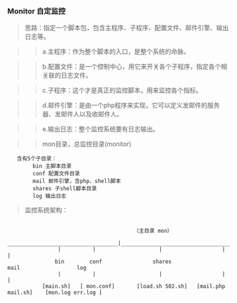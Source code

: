 ### Monitor 自定监控

>  思路：指定一个脚本包，包含主程序、子程序、配置文件、邮件引擎、输出日志等。
   
>> a.主程序：作为整个脚本的入口，是整个系统的命脉。
 
>> b.配置文件：是一个控制中心，用它来开关各个子程序，指定各个相关联的日志文件。

>> c.子程序：这个才是真正的监控脚本，用来监控各个指标。

>> d.邮件引擎：是由一个php程序来实现，它可以定义发邮件的服务器、发邮件人以及收邮件人。
  
>> e.输出日志：整个监控系统要有日志输出。

>>  mon目录，总监控目录(monitor)

```
   含有5个子目录：
        bin 主脚本目录
		conf 配置文件目录
		mail 邮件引擎，含php、shell脚本
		shares 子shell脚本目录
		log 输出日志

```


> 监控系统架构：
```

                                        （主目录 mon）
                 ___________________________________|_____________________________________
                |          |                    |                   |                     |
               bin        conf                shares               mail                  log
                |          |                    |                   |                     |
           [main.sh]   [ mon.conf]       [load.sh 502.sh]   [mail.php mail.sh]    [mon.log err.log ]


```
